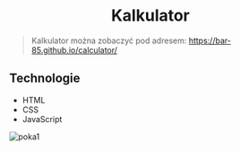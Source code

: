  <h1 align="center"> Kalkulator </h1>


>Kalkulator można zobaczyć pod adresem: https://bar-85.github.io/calculator/



## Technologie
* HTML
* CSS
* JavaScript




![poka1](https://user-images.githubusercontent.com/105555319/168683351-87b50cd4-4020-4180-abf7-a7da73613c78.png)

